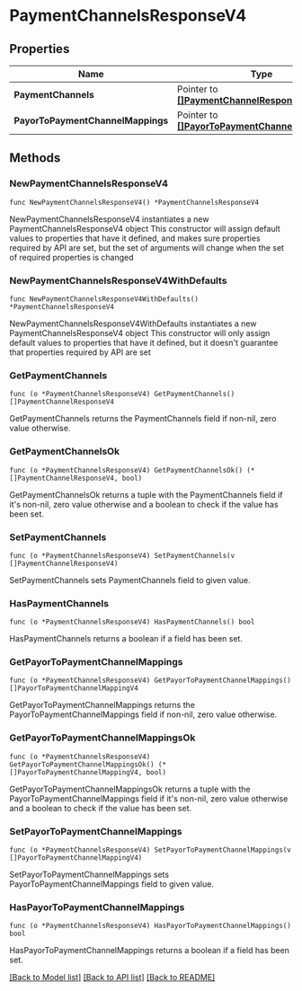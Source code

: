 # PaymentChannelsResponseV4

## Properties

Name | Type | Description | Notes
------------ | ------------- | ------------- | -------------
**PaymentChannels** | Pointer to [**[]PaymentChannelResponseV4**](PaymentChannelResponseV4.md) |  | [optional] 
**PayorToPaymentChannelMappings** | Pointer to [**[]PayorToPaymentChannelMappingV4**](PayorToPaymentChannelMappingV4.md) |  | [optional] 

## Methods

### NewPaymentChannelsResponseV4

`func NewPaymentChannelsResponseV4() *PaymentChannelsResponseV4`

NewPaymentChannelsResponseV4 instantiates a new PaymentChannelsResponseV4 object
This constructor will assign default values to properties that have it defined,
and makes sure properties required by API are set, but the set of arguments
will change when the set of required properties is changed

### NewPaymentChannelsResponseV4WithDefaults

`func NewPaymentChannelsResponseV4WithDefaults() *PaymentChannelsResponseV4`

NewPaymentChannelsResponseV4WithDefaults instantiates a new PaymentChannelsResponseV4 object
This constructor will only assign default values to properties that have it defined,
but it doesn't guarantee that properties required by API are set

### GetPaymentChannels

`func (o *PaymentChannelsResponseV4) GetPaymentChannels() []PaymentChannelResponseV4`

GetPaymentChannels returns the PaymentChannels field if non-nil, zero value otherwise.

### GetPaymentChannelsOk

`func (o *PaymentChannelsResponseV4) GetPaymentChannelsOk() (*[]PaymentChannelResponseV4, bool)`

GetPaymentChannelsOk returns a tuple with the PaymentChannels field if it's non-nil, zero value otherwise
and a boolean to check if the value has been set.

### SetPaymentChannels

`func (o *PaymentChannelsResponseV4) SetPaymentChannels(v []PaymentChannelResponseV4)`

SetPaymentChannels sets PaymentChannels field to given value.

### HasPaymentChannels

`func (o *PaymentChannelsResponseV4) HasPaymentChannels() bool`

HasPaymentChannels returns a boolean if a field has been set.

### GetPayorToPaymentChannelMappings

`func (o *PaymentChannelsResponseV4) GetPayorToPaymentChannelMappings() []PayorToPaymentChannelMappingV4`

GetPayorToPaymentChannelMappings returns the PayorToPaymentChannelMappings field if non-nil, zero value otherwise.

### GetPayorToPaymentChannelMappingsOk

`func (o *PaymentChannelsResponseV4) GetPayorToPaymentChannelMappingsOk() (*[]PayorToPaymentChannelMappingV4, bool)`

GetPayorToPaymentChannelMappingsOk returns a tuple with the PayorToPaymentChannelMappings field if it's non-nil, zero value otherwise
and a boolean to check if the value has been set.

### SetPayorToPaymentChannelMappings

`func (o *PaymentChannelsResponseV4) SetPayorToPaymentChannelMappings(v []PayorToPaymentChannelMappingV4)`

SetPayorToPaymentChannelMappings sets PayorToPaymentChannelMappings field to given value.

### HasPayorToPaymentChannelMappings

`func (o *PaymentChannelsResponseV4) HasPayorToPaymentChannelMappings() bool`

HasPayorToPaymentChannelMappings returns a boolean if a field has been set.


[[Back to Model list]](../README.md#documentation-for-models) [[Back to API list]](../README.md#documentation-for-api-endpoints) [[Back to README]](../README.md)


